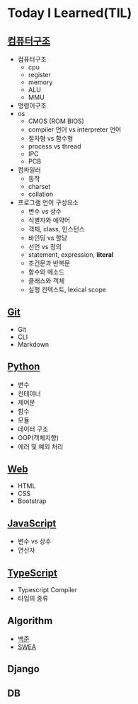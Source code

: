 # Today I Learned(TIL)
## [컴퓨터구조](https://github.com/Belluable/TIL/blob/master/Computer%20Architecture/ca.md)
- 컴퓨터구조
    - cpu
    - register
    - memory
    - ALU
    - MMU
- 명령어구조
- os
    - CMOS (ROM BIOS)
    - compiler 언어 vs interpreter 언어
    - 절차형 vs 함수형
    - process vs thread
    - IPC
    - PCB
- 컴파일러
    - 동작
    - charset
    - collation
- 프로그램 언어 구성요소
    - 변수 vs 상수
    - 식별자와 예약어
    - 객체, class, 인스턴스
    - 바인딩 vs 할당
    - 선언 vs 정의
    - statement, expression, **literal**
    - 조건문과 반복문
    - 함수와 메소드
    - 클래스와 객체
    - 실행 컨텍스트, lexical scope
    

## [Git](https://github.com/Belluable/TIL/blob/master/Git/git.md)
- Git
- CLI
- Markdown

## [Python](https://github.com/Belluable/TIL/blob/master/Python/python.md)
- 변수
- 컨테이너
- 제어문
- 함수
- 모듈
- 데이터 구조
- OOP(객체지향)
- 에러 및 예외 처리

## [Web](https://github.com/Belluable/TIL/blob/master/Web/Web.md)
- HTML
- CSS
- Bootstrap

## [JavaScript](https://github.com/Belluable/TIL/blob/master/Javascript/js.md)
- 변수 vs 상수
- 연산자

## [TypeScript](https://github.com/Belluable/TIL/blob/master/Typescript/ts.md)
- Typescript Compiler
- 타입의 종류

## Algorithm
- [백준](https://github.com/Belluable/TIL/tree/master/Algorithm/BOJ)
- [SWEA](https://github.com/Belluable/TIL/tree/master/Algorithm/SWEA)

## Django

## DB


